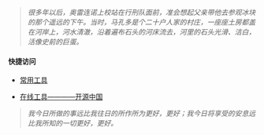 >  _很多年以后，奥雷连诺上校站在行刑队面前，准会想起父亲带他去参观冰块的那个遥远的下午。当时，马孔多是个二十户人家的村庄，一座座土房都盖在河岸上，河水清澈，沿着遍布石头的河床流去，河里的石头光滑、洁白，活像史前的巨蛋。_
#### 快捷访问

- [常用工具](./tools.html)

- [在线工具————开源中国](http://tool.oschina.net/)

>  _我今日所做的事远比我往日的所作所为更好，更好；我今日将享受的安息远比我所知的一切更好，更好。_
